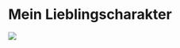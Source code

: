 # Mein Lieblingscharakter


<img src="https://images-na.ssl-images-amazon.com/images/I/91Au8mepKtL._AC_SY355_.jpg"/>